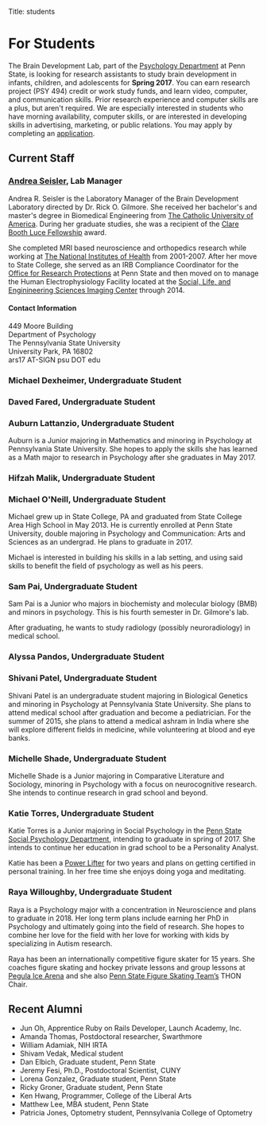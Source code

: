 Title: students

# For Students

The Brain Development Lab, part of the [Psychology Department](http://psych.la.psu.edu) at Penn State, is looking for research assistants to study brain development in infants, children, and adolescents for **Spring 2017**. You can earn research project (PSY 494) credit or work study funds, and learn video, computer, and communication skills. Prior research experience and computer skills are a plus, but aren't required. We are especially interested in students who have morning availability, computer skills, or are interested in developing skills in advertising, marketing, or public relations. You may apply by completing an [application](https://docs.google.com/forms/d/1HgafpfTVPyMk_Wzf4b_ubzig_fs4lFGS6qh_y0sa0uE/viewform).

## Current Staff
### [Andrea Seisler](mailto:ars17psu@gmail.com), Lab Manager
Andrea R. Seisler is the Laboratory Manager of the Brain Development Laboratory directed by Dr. Rick O. Gilmore. She received her bachelor's and master's degree in Biomedical Engineering from [The Catholic University of America](http://www.cua.edu/). During her graduate studies, she was a recipient of the [Clare Booth Luce Fellowship](http://www.hluce.org/cblprogram.aspx) award.

She completed MRI based neuroscience and orthopedics research while working at [The National Institutes of Health](http://www.nih.gov/) from 2001-2007. After her move to State College, she served as an IRB Compliance Coordinator for the [Office for Research Protections](http://www.research.psu.edu/orp/humans) at Penn State and then moved on to manage the Human Electrophysiology Facility located at the [Social, Life, and Enginineering Sciences Imaging Center](http://www.imaging.psu.edu/) through 2014.

#### Contact Information
<p>449 Moore Building<br/>
Department of Psychology<br/>
The Pennsylvania State University<br/>
University Park, PA 16802<br/>
ars17 AT-SIGN psu DOT edu</p>

### Michael Dexheimer, Undergraduate Student

### Daved Fared, Undergraduate Student

### Auburn Lattanzio, Undergraduate Student
Auburn is a Junior majoring in Mathematics and minoring in Psychology at Pennsylvania State University. She hopes to apply the skills she has learned as a Math major to research in Psychology after she graduates in May 2017.

### Hifzah Malik, Undergraduate Student  

### Michael O'Neill, Undergraduate Student
Michael grew up in State College, PA and graduated from State College Area High School in May 2013. He is currently enrolled at Penn State University, double majoring in Psychology and Communication: Arts and Sciences as an undergrad. He plans to graduate in 2017.

Michael is interested in building his skills in a lab setting, and using said skills to benefit the field of psychology as well as his peers.

### Sam Pai, Undergraduate Student

Sam Pai is a Junior who majors in biochemisty and molecular biology (BMB) and minors in psychology. This is his fourth semester in Dr. Gilmore's lab.

After graduating, he wants to study radiology (possibly neuroradiology) in medical school.

### Alyssa Pandos, Undergraduate Student  

### Shivani Patel, Undergraduate Student

Shivani Patel is an undergraduate student majoring in Biological Genetics and minoring in Psychology at Pennsylvania State University. She plans to attend medical school after graduation and become a pediatrician. For the summer of 2015, she plans to attend a medical ashram in India where she will explore different fields in medicine, while volunteering at blood and eye banks.

### ​Michelle Shade, Undergraduate Student  

​Michelle Shade is a​​ Junior ​majoring in Comparative Literature and Sociology, minoring in Psychology with a focus on ​neurocognitive research.​ She intends to continue research in grad school and beyond.​

### Katie Torres, Undergraduate Student  

Katie Torres is a Junior majoring in Social Psychology in the [Penn State Social Psychology Department](http://psych.la.psu.edu/graduate/program-areas/social), intending to graduate in spring of 2017. She intends to continue her education in grad school to be a Personality Analyst. 

Katie has been a [Power Lifter](http://sites.psu.edu/clubsports/clubs/powerlifting/) for two years and plans on getting certified in personal training. In her free time she enjoys doing yoga and meditating.  


### Raya Willoughby, Undergraduate Student  
Raya is a Psychology major with a concentration in Neuroscience and plans to graduate in 2018. Her long term plans include earning her PhD in Psychology and ultimately going into the field of research. She hopes to combine her love for the field with her love for working with kids by specializing in Autism research.

Raya has been an internationally competitive figure skater for 15 years. She coaches figure skating and hockey private lessons and group lessons at [Pegula Ice Arena](http://www.gopsusports.com/pegula-ice-arena/) and she also [Penn State Figure Skating Team’s](http://onwardstate.com/2016/01/27/video-the-penn-state-figuring-skating-team-glides-to-success/) THON Chair.


## Recent Alumni

- Jun Oh, Apprentice Ruby on Rails Developer, Launch Academy, Inc.
- Amanda Thomas, Postdoctoral researcher, Swarthmore
- William Adamiak, NIH IRTA
- Shivam Vedak, Medical student
- Dan Elbich, Graduate student, Penn State
- Jeremy Fesi, Ph.D., Postdoctoral Scientist, CUNY
- Lorena Gonzalez, Graduate student, Penn State
- Ricky Groner, Graduate student, Penn State
- Ken Hwang, Programmer, College of the Liberal Arts
- Matthew Lee, MBA student, Penn State
- Patricia Jones, Optometry student, Pennsylvania College of Optometry
